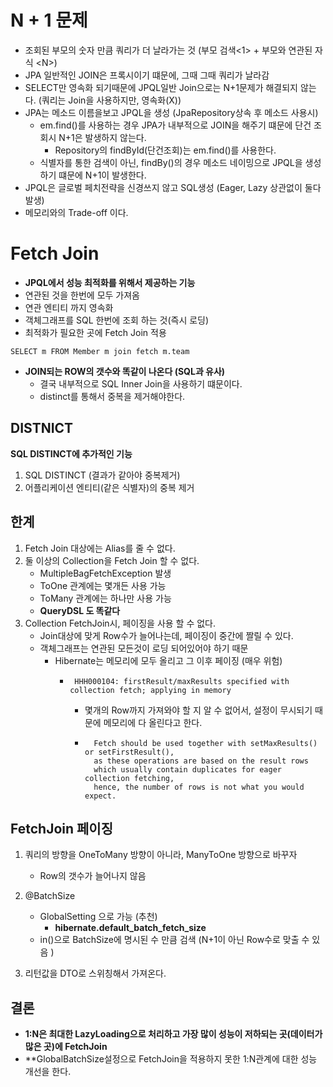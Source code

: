 # N + 1 문제

- 조회된 부모의 숫자 만큼 쿼리가 더 날라가는 것 (부모 검색\<1> + 부모와 연관된 자식 \<N>)
- JPA 일반적인 JOIN은 프록시이기 떄문에, 그때 그때 쿼리가 날라감
- SELECT만 영속화 되기때문에 JPQL일반 Join으로는 N+1문제가 해결되지 않는다. (쿼리는 Join을 사용하지만, 영속화(X))
- JPA는 메소드 이름을보고 JPQL을 생성 (JpaRepository상속 후 메소드 사용시)
    - em.find()를 사용하는 경우 JPA가 내부적으로 JOIN을 해주기 떄문에 단건 조회시 N+1은 발생하지 않는다.
        - Repository의 findById(단건조회)는 em.find()를 사용한다.
    - 식별자를 통한 검색이 아닌, findBy()의 경우 메소드 네이밍으로 JPQL을 생성하기 떄문에 N+1이 발생한다.
- JPQL은 글로벌 페치전략을 신경쓰지 않고 SQL생성 (Eager, Lazy 상관없이 둘다 발생)
- 메모리와의 Trade-off 이다.

# Fetch Join

- **JPQL에서 성능 최적화를 위해서 제공하는 기능**
- 연관된 것을 한번에 모두 가져옴
- 연관 엔티티 까지 영속화
- 객체그래프를 SQL 한번에 조회 하는 것(즉시 로딩)
- 최적화가 필요한 곳에 Fetch Join 적용

```jpaql
SELECT m FROM Member m join fetch m.team
```

- **JOIN되는 ROW의 갯수와 똑같이 나온다 (SQL과 유사)**
    - 결국 내부적으로 SQL Inner Join을 사용하기 떄문이다.
    - distinct를 통해서 중복을 제거해야한다.

## DISTNICT

**SQL DISTINCT에 추가적인 기능**

1. SQL DISTINCT (결과가 같아야 중복제거)
2. 어플리케이션 엔티티(같은 식별자)의 중복 제거

## 한계

1. Fetch Join 대상에는 Alias를 줄 수 없다.
2. 둘 이상의 Collection을 Fetch Join 할 수 없다.
    - MultipleBagFetchException 발생
    - ToOne 관계에는 몇개든 사용 가능
    - ToMany 관계에는 하나만 사용 가능
    - **QueryDSL 도 똑같다**
3. Collection FetchJoin시, 페이징을 사용 할 수 없다.
    - Join대상에 맞게 Row수가 늘어나는데, 페이징이 중간에 짤릴 수 있다.
    - 객체그래프는 연관된 모든것이 로딩 되어있어야 하기 때문
      - Hibernate는 메모리에 모두 올리고 그 이후 페이징 (매우 위험)
        - ```text
           HHH000104: firstResult/maxResults specified with collection fetch; applying in memory
          ```
          - 몇개의 Row까지 가져와야 할 지 알 수 없어서, 설정이 무시되기 때문에 메모리에 다 올린다고 한다.
          - ```text
              Fetch should be used together with setMaxResults() or setFirstResult(), 
              as these operations are based on the result rows 
              which usually contain duplicates for eager collection fetching, 
              hence, the number of rows is not what you would expect.
            ```

## FetchJoin 페이징
1. 쿼리의 방향을 OneToMany 방향이 아니라, ManyToOne 방향으로 바꾸자
    - Row의 갯수가 늘어나지 않음
2. @BatchSize
    - GlobalSetting 으로 가능 (추천)
        - **hibernate.default_batch_fetch_size**
    - in()으로 BatchSize에 명시된 수 만큼 검색 (N+1이 아닌 Row수로 맞출 수 있음 )

3. 리턴값을 DTO로 스위칭해서 가져온다.

## 결론

- **1:N은 최대한 LazyLoading으로 처리하고 가장 많이 성능이 저하되는 곳(데이터가 많은 곳)에 FetchJoin**
- **GlobalBatchSize설정으로 FetchJoin을 적용하지 못한 1:N관계에 대한 성능 개선을 한다.
